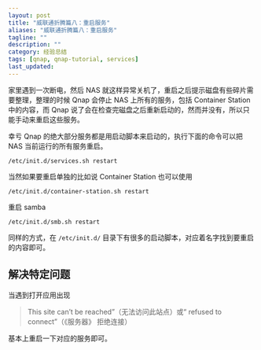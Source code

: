 ```yaml
---
layout: post
title: "威联通折腾篇八：重启服务"
aliases: "威联通折腾篇八：重启服务"
tagline: ""
description: ""
category: 经验总结
tags: [qnap, qnap-tutorial, services]
last_updated:
---
```


家里遇到一次断电，然后 NAS 就这样异常关机了，重启之后提示磁盘有些碎片需要整理，整理的时候 Qnap 会停止 NAS 上所有的服务，包括 Container Station 中的内容，而 Qnap 说了会在检查完磁盘之后重新启动的，然而并没有，所以只能手动来重启这些服务。

幸亏 Qnap 的绝大部分服务都是用启动脚本来启动的，执行下面的命令可以把 NAS 当前运行的所有服务重启。

    /etc/init.d/services.sh restart

当然如果要重启单独的比如说 Container Station 也可以使用

    /etc/init.d/container-station.sh restart

重启 samba

    /etc/init.d/smb.sh restart

同样的方式，在 `/etc/init.d/` 目录下有很多的启动脚本，对应着名字找到要重启的内容即可。

## 解决特定问题

当遇到打开应用出现

> This site can’t be reached”（无法访问此站点）或“<server> refused to connect”（《服务器》 拒绝连接）

基本上重启一下对应的服务即可。


